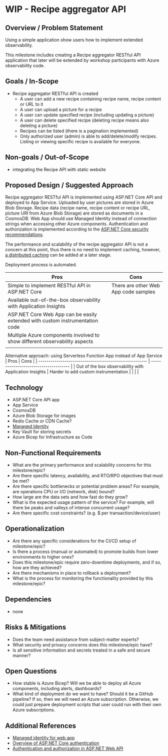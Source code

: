 # WIP - Recipe aggregator API

## Overview / Problem Statement

Using a simple application show users how to implement extended observability.

This milestone includes creating a Recipe aggregator RESTful API application that later will be extended by workshop participants with Azure observability code.

## Goals / In-Scope

* Recipe aggregator RESTful API is created
  * A user can add a new recipe containing recipe name, recipe content or URL to it
  * A user can upload a picture for a recipe
  * A user can update specified recipe (including updating a picture)
  * A user can delete specified recipe (deleting recipe means also deleting a picture)
  * Recipes can be listed (there is a pagination implemented)
  * Only authorized user (admin) is able to add/delete/modify recipes. Listing or viewing specific recipe is available for everyone.

## Non-goals / Out-of-Scope

* integrating the Recipe API with static website

## Proposed Design / Suggested Approach

Recipe aggregator RESTful API is implemented using ASP.NET Core API and deployed to App Service. Uploaded by user pictures are stored in Azure Blob Storage. Recipe data (recipe name, recipe content or recipe URL, picture URI from Azure Blob Storage) are stored as documents in a CosmosDB. Web App should use Managed Identity instead of connection strings when accessing other Azure components.
Authentication and authorization is implemented according to the [ASP.NET Core security recommendations](https://docs.microsoft.com/en-us/aspnet/core/security/?view=aspnetcore-6.0).

The performance and scalability of the recipe aggregator API is not a concern at this point, thus there is no need to implement caching, however, [a distributed caching](https://docs.microsoft.com/en-us/aspnet/core/performance/caching/distributed?view=aspnetcore-6.0) can be added at a later stage.

Deployment process is automated.

| Pros                                                                           | Cons                                  |
| ------------------------------------------------------------------------------ | ------------------------------------- |
| Simple to implement RESTful API in ASP.NET Core                                | There are other Web App code samples  |
| Available out-of-the-box observability with Application Insights               |                                       |
| ASP.NET Core Web App can be easily extended with custom instrumentation code   |                                       |
| Multiple Azure components involved to show different observability aspects     |                                       |
|                                                                                |                                       |

Alternative approach: using Serverless Function App instead of App Service
| Pros                                                   | Cons                                  |
| ------------------------------------------------------ | ------------------------------------- |
| Out of the box observability with Application Insights | Harder to add custom instrumentation  |
|                                                        |                                       |

## Technology

* ASP.NET Core API app
* App Service
* CosmosDB
* Azure Blob Storage for images
* Redis Cache or CDN Cache?
* [Managed Identity](https://docs.microsoft.com/en-us/azure/app-service/overview-managed-identity)
* Key Vault for storing secrets
* Azure Bicep for Infrastructure as Code

## Non-Functional Requirements

* What are the primary performance and scalability concerns for this milestone/epic?
* Are there specific latency, availability, and RTO/RPO objectives that must be met?
* Are there specific bottlenecks or potential problem areas? For example, are operations CPU or I/O (network, disk) bound?
* How large are the data sets and how fast do they grow?
* What is the expected usage pattern of the service? For example, will there be peaks and valleys of intense concurrent usage?
* Are there specific cost constraints? (e.g. $ per transaction/device/user)

## Operationalization

* Are there any specific considerations for the CI/CD setup of milestone/epic?
* Is there a process (manual or automated) to promote builds from lower environments to higher ones?
* Does this milestone/epic require zero-downtime deployments, and if so, how are they achieved?
* Are there mechanisms in place to rollback a deployment?
* What is the process for monitoring the functionality provided by this milestone/epic?

## Dependencies

* none

## Risks & Mitigations

* Does the team need assistance from subject-matter experts?
* What security and privacy concerns does this milestone/epic have?
* Is all sensitive information and secrets treated in a safe and secure manner?

## Open Questions

* How stable is Azure Bicep? Will we be able to deploy all Azure components, including alerts, dashboards?
* What kind of deployment do we want to have? Should it be a GitHub pipeline? If so, then we will need an Azure subscription. Otherwise, we could just prepare deployment scripts that user could run with their own Azure subscriptions.

## Additional References

* [Managed identity for web app](https://docs.microsoft.com/en-us/azure/app-service/scenario-secure-app-access-storage)
* [Overview of ASP.NET Core authentication](https://docs.microsoft.com/en-us/aspnet/core/security/authentication/?view=aspnetcore-6.0)
* [Authentication and authorization in ASP.NET Web API](https://docs.microsoft.com/en-us/aspnet/web-api/overview/security/authentication-and-authorization-in-aspnet-web-api)
